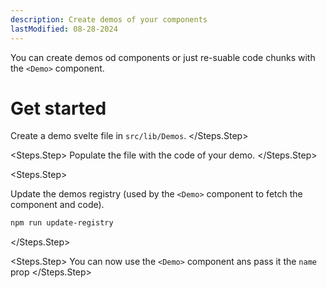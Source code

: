 ```yaml
---
description: Create demos of your components
lastModified: 08-28-2024
---
```


<script>
  import { Steps } from '$lib/components';
</script>

You can create demos od components or just re-suable code chunks with the `<Demo>` component.

# Get started

<Steps>
  <Steps.Step>

  Create a demo svelte file in `src/lib/Demos`.
  </Steps.Step>

  <Steps.Step>
  Populate the file with the code of your demo.
  </Steps.Step>

  <Steps.Step>

  Update the demos registry (used by the `<Demo>` component to fetch the component and code).

  ```bash
  npm run update-registry
  ```
  </Steps.Step>

  <Steps.Step>
  You can now use the `<Demo>` component ans pass it the `name` prop
  </Steps.Step>
</Steps>
